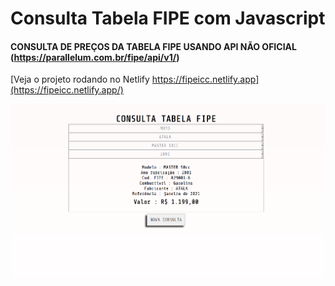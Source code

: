# Consulta Tabela FIPE com Javascript

#### CONSULTA DE PREÇOS DA TABELA FIPE USANDO API NÃO OFICIAL (https://parallelum.com.br/fipe/api/v1/)

[Veja o projeto rodando no Netlify https://fipeicc.netlify.app](https://fipeicc.netlify.app/)

![tela](https://github.com/Igor-ifrs/consulta-fipe/raw/master/captura%20fipejs.png?raw=true "Title")
